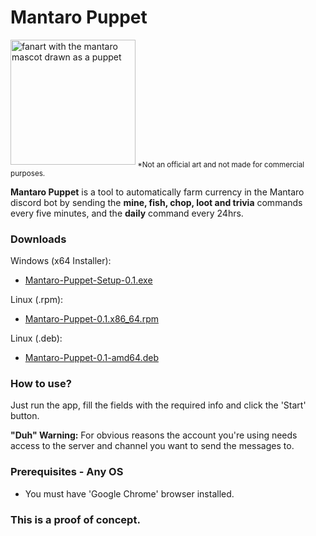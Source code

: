 # Mantaro Puppet

<img src="https://i.imgur.com/kQxu5HK.png" alt="fanart with the mantaro mascot drawn as a puppet" width="200"/><sub> *Not an official art and not made for commercial purposes.</sub>

**Mantaro Puppet** is a tool to automatically farm currency in the Mantaro discord bot by sending the **mine, fish, chop, loot and trivia** commands every five minutes, and the **daily** command every 24hrs.

### Downloads

Windows (x64 Installer):
- [Mantaro-Puppet-Setup-0.1.exe](https://github.com/nidralC/mantaro-puppet/releases/download/v0.1/Mantaro-Puppet-Setup-0.1.exe)

Linux (.rpm):
- [Mantaro-Puppet-0.1.x86_64.rpm](https://github.com/nidralC/mantaro-puppet/releases/download/v0.1/Mantaro-Puppet-0.1.x86_64.rpm)

Linux (.deb):
- [Mantaro-Puppet-0.1-amd64.deb](https://github.com/nidralC/mantaro-puppet/releases/download/v0.1/Mantaro-Puppet-0.1-amd64.deb)

### How to use?

Just run the app, fill the fields with the required info and click the 'Start' button.

**"Duh" Warning:** For obvious reasons the account you're using needs access to the server and channel you want to send the messages to.

### Prerequisites - Any OS

- You must have 'Google Chrome' browser installed.

### This is a proof of concept.
